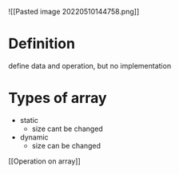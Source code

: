 ![[Pasted image 20220510144758.png]]


# Definition 
define data and operation, but no implementation

# Types of array
- static 
	- size cant be changed
- dynamic
	- size can be changed

[[Operation on array]]